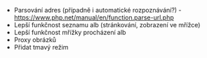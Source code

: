- Parsování adres (případně i automatické rozpoznávání?) - https://www.php.net/manual/en/function.parse-url.php
- Lepší funkčnost seznamu alb (stránkování, zobrazení ve mřížce)
- Lepší funkčnost mřížky procházení alb
- Proxy obrázků
- Přidat tmavý režim
